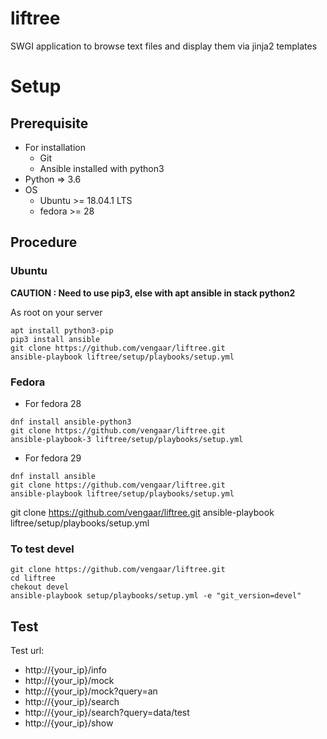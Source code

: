 # liftree

SWGI application to browse text files and display them via jinja2 templates

# Setup

## Prerequisite

* For installation
  * Git
  * Ansible installed with python3
* Python => 3.6
* OS
  * Ubuntu >= 18.04.1 LTS
  * fedora >= 28

## Procedure

### Ubuntu

**CAUTION : Need to use pip3, else with apt ansible in stack python2**

As root on your server

~~~~
apt install python3-pip
pip3 install ansible
git clone https://github.com/vengaar/liftree.git
ansible-playbook liftree/setup/playbooks/setup.yml
~~~~

### Fedora

* For fedora 28

~~~~
dnf install ansible-python3
git clone https://github.com/vengaar/liftree.git
ansible-playbook-3 liftree/setup/playbooks/setup.yml
~~~~

* For fedora 29

~~~~
dnf install ansible
git clone https://github.com/vengaar/liftree.git
ansible-playbook liftree/setup/playbooks/setup.yml
~~~~


git clone https://github.com/vengaar/liftree.git
ansible-playbook liftree/setup/playbooks/setup.yml

### To test devel

~~~~
git clone https://github.com/vengaar/liftree.git
cd liftree
chekout devel
ansible-playbook setup/playbooks/setup.yml -e "git_version=devel"
~~~~


## Test

Test url:

* http://{your_ip}/info
* http://{your_ip}/mock
* http://{your_ip}/mock?query=an
* http://{your_ip}/search
* http://{your_ip}/search?query=data/test
* http://{your_ip}/show
